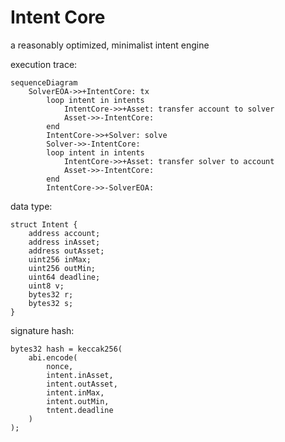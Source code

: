 # Intent Core

a reasonably optimized, minimalist intent engine

execution trace:

```mermaid
sequenceDiagram
    SolverEOA->>+IntentCore: tx
        loop intent in intents
            IntentCore->>+Asset: transfer account to solver
            Asset->>-IntentCore: 
        end
        IntentCore->>+Solver: solve
        Solver->>-IntentCore: 
        loop intent in intents
            IntentCore->>+Asset: transfer solver to account
            Asset->>-IntentCore: 
        end
        IntentCore->>-SolverEOA: 
```

data type:

```solidity
struct Intent {
    address account;
    address inAsset;
    address outAsset;
    uint256 inMax;
    uint256 outMin;
    uint64 deadline;
    uint8 v;
    bytes32 r;
    bytes32 s;
}
```

signature hash:

```solidity
bytes32 hash = keccak256(
    abi.encode(
        nonce,
        intent.inAsset,
        intent.outAsset,
        intent.inMax,
        intent.outMin,
        tntent.deadline
    )
);
```
